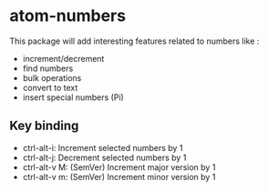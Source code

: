 # atom-numbers

This package will add interesting features related to numbers like :

 - increment/decrement
 - find numbers
 - bulk operations
 - convert to text
 - insert special numbers (Pi)

 ## Key binding
 - ctrl-alt-i: Increment selected numbers by 1
 - ctrl-alt-j: Decrement selected numbers by 1
 - ctrl-alt-v M: (SemVer) Increment major version by 1
 - ctrl-alt-v m: (SemVer) Increment minor version by 1
